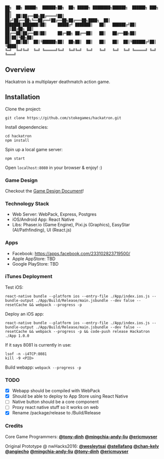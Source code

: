 ```
██╗  ██╗ █████╗  ██████╗██╗  ██╗ █████╗ ████████╗██████╗  ██████╗ ███╗   ██╗
██║  ██║██╔══██╗██╔════╝██║ ██╔╝██╔══██╗╚══██╔══╝██╔══██╗██╔═══██╗████╗  ██║
███████║███████║██║     █████╔╝ ███████║   ██║   ██████╔╝██║   ██║██╔██╗ ██║
██╔══██║██╔══██║██║     ██╔═██╗ ██╔══██║   ██║   ██╔══██╗██║   ██║██║╚██╗██║
██║  ██║██║  ██║╚██████╗██║  ██╗██║  ██║   ██║   ██║  ██║╚██████╔╝██║ ╚████║
╚═╝  ╚═╝╚═╝  ╚═╝ ╚═════╝╚═╝  ╚═╝╚═╝  ╚═╝   ╚═╝   ╚═╝  ╚═╝ ╚═════╝ ╚═╝  ╚═══╝
```

## Overview
Hackatron is a multiplayer deathmatch action game.

## Installation
Clone the project:
```
git clone https://github.com/stokegames/hackatron.git
```

Install dependencies:
```
cd hackatron
npm install
```

Spin up a local game server:
```
npm start
```

Open `localhost:8080` in your browser & enjoy! :)

### Game Design

Checkout the [Game Design Document](GDD.md)!

### Technology Stack

* Web Server: WebPack, Express, Postgres
* iOS/Android App: React Native
* Libs: Phaser.io (Game Engine), Pixi.js (Graphics), EasyStar (AI/Pathfinding), UI (React.js)

### Apps

* Facebook: https://apps.facebook.com/233102823719500/
* Apple AppStore: TBD
* Google PlayStore: TBD

### iTunes Deployment

Test iOS:
```
react-native bundle --platform ios --entry-file ./App/index.ios.js --bundle-output ./App/Build/Release/main.jsbundle --dev false --resetCache && webpack --progress -p
```

Deploy an iOS app:
```
react-native bundle --platform ios --entry-file ./App/index.ios.js --bundle-output ./App/Build/Release/main.jsbundle --dev false --resetCache && webpack --progress -p && code-push release Hackatron ./App 1.0.0
```

If it says 8081 is currently in use:
```
lsof -n -i4TCP:8081
kill -9 <PID>
```

Build webapp: `webpack --progress -p`

### TODO

- [x] Webapp should be compiled with WebPack
- [x] Should be able to deploy to App Store using React Native
- [ ] Native button should be a core component
- [ ] Proxy react native stuff so it works on web
- [x] Rename /package/release to /Build/Release

### Credits

Core Game Programmers:
[**@tony-dinh**](https://github.com/tony-dinh)
[**@mingchia-andy-liu**](https://github.com/mingchia-andy-liu)
[**@ericmuyser**](https://github.com/ericmuyser)

Original Prototype @ nwHacks2016:
[**@wesleytsai**](https://github.com/wesleytsai)
[**@stellafang**](https://github.com/stellafang)
[**@chan-kelv**](https://github.com/chan-kelv)
[**@angiecho**](https://github.com/angiecho)
[**@mingchia-andy-liu**](https://github.com/mingchia-andy-liu)
[**@tony-dinh**](https://github.com/tony-dinh)
[**@ericmuyser**](https://github.com/ericmuyser)
